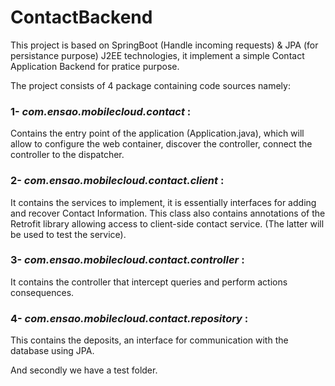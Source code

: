 # ContactBackend

This project is based on SpringBoot (Handle incoming requests) & JPA (for persistance purpose) J2EE technologies, it implement a simple Contact Application Backend for pratice purpose.

The project consists of 4 package containing code sources namely:

### 1- _com.ensao.mobilecloud.contact_ :
Contains the entry point of the application (Application.java), which will allow to configure the web container, discover the controller, connect the controller to the dispatcher.

### 2- _com.ensao.mobilecloud.contact.client_ :
It contains the services to implement, it is essentially interfaces for adding and recover Contact Information. This class also contains annotations of the Retrofit library allowing access to client-side contact service. (The latter will be used to test the service).

### 3- _com.ensao.mobilecloud.contact.controller_ :
It contains the controller that intercept queries and perform actions consequences.

### 4- _com.ensao.mobilecloud.contact.repository_ : 
This contains the deposits, an interface for communication with the database using JPA.

And secondly we have a test folder.
